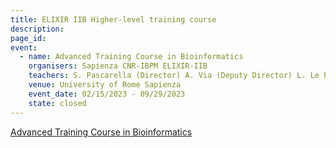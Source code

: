 ```yaml
---
title: ELIXIR IIB Higher-level training course
description: 
page_id: 
event:
  - name: Advanced Training Course in Bioinformatics
    organisers: Sapienza CNR-IBPM ELIXIR-IIB
    teachers: S. Pascarella (Director) A. Via (Deputy Director) L. Le Pera (scient. comm.)
    venue: University of Rome Sapienza
    event_date: 02/15/2023 - 09/29/2023
    state: closed
---
```


[Advanced Training Course in Bioinformatics](https://sites.google.com/uniroma1.it/cafbioinfo-eng/home?authuser=0)


<br>
